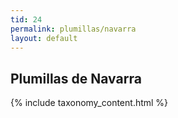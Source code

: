 ```yaml
---
tid: 24
permalink: plumillas/navarra
layout: default
---
```

## Plumillas de Navarra
{% include taxonomy_content.html %}
